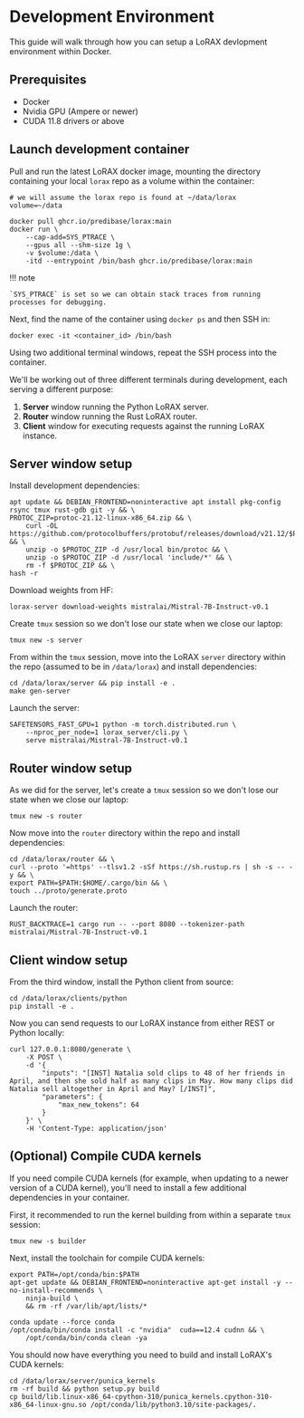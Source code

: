 # Development Environment

This guide will walk through how you can setup a LoRAX devlopment environment within Docker.

## Prerequisites

- Docker
- Nvidia GPU (Ampere or newer)
- CUDA 11.8 drivers or above

## Launch development container

Pull and run the latest LoRAX docker image, mounting the directory containing your local `lorax` repo as a volume within the container:

```shell
# we will assume the lorax repo is found at ~/data/lorax
volume=~/data

docker pull ghcr.io/predibase/lorax:main
docker run \
    --cap-add=SYS_PTRACE \
    --gpus all --shm-size 1g \
    -v $volume:/data \
    -itd --entrypoint /bin/bash ghcr.io/predibase/lorax:main
```

!!! note

    `SYS_PTRACE` is set so we can obtain stack traces from running processes for debugging.

Next, find the name of the container using `docker ps` and then SSH in:

```shell
docker exec -it <container_id> /bin/bash
```

Using two additional terminal windows, repeat the SSH process into the container.

We'll be working out of three different terminals during development, each serving a different purpose:

1. **Server** window running the Python LoRAX server.
2. **Router** window running the Rust LoRAX router.
3. **Client** window for executing requests against the running LoRAX instance.

## Server window setup

Install development dependencies:

```shell
apt update && DEBIAN_FRONTEND=noninteractive apt install pkg-config rsync tmux rust-gdb git -y && \
PROTOC_ZIP=protoc-21.12-linux-x86_64.zip && \
    curl -OL https://github.com/protocolbuffers/protobuf/releases/download/v21.12/$PROTOC_ZIP && \
    unzip -o $PROTOC_ZIP -d /usr/local bin/protoc && \
    unzip -o $PROTOC_ZIP -d /usr/local 'include/*' && \
    rm -f $PROTOC_ZIP && \
hash -r
```

Download weights from HF:

```shell
lorax-server download-weights mistralai/Mistral-7B-Instruct-v0.1
```

Create `tmux` session so we don't lose our state when we close our laptop:

```shell
tmux new -s server
```

From within the `tmux` session, move into the LoRAX `server` directory within the repo (assumed to be in `/data/lorax`) and install dependencies:

```shell
cd /data/lorax/server && pip install -e .
make gen-server
```

Launch the server:

```shell
SAFETENSORS_FAST_GPU=1 python -m torch.distributed.run \
    --nproc_per_node=1 lorax_server/cli.py \
    serve mistralai/Mistral-7B-Instruct-v0.1
```

## Router window setup

As we did for the server, let's create a `tmux` session so we don't lose our state when we close our laptop:

```shell
tmux new -s router
```

Now move into the `router` directory within the repo and install dependencies:

```shell
cd /data/lorax/router && \
curl --proto '=https' --tlsv1.2 -sSf https://sh.rustup.rs | sh -s -- -y && \
export PATH=$PATH:$HOME/.cargo/bin && \
touch ../proto/generate.proto
```

Launch the router:

```shell
RUST_BACKTRACE=1 cargo run -- --port 8080 --tokenizer-path mistralai/Mistral-7B-Instruct-v0.1
```

## Client window setup

From the third window, install the Python client from source:

```shell
cd /data/lorax/clients/python
pip install -e .
```

Now you can send requests to our LoRAX instance from either REST or Python locally:

```shell
curl 127.0.0.1:8080/generate \
    -X POST \
    -d '{
        "inputs": "[INST] Natalia sold clips to 48 of her friends in April, and then she sold half as many clips in May. How many clips did Natalia sell altogether in April and May? [/INST]",
        "parameters": {
            "max_new_tokens": 64
        }
    }' \
    -H 'Content-Type: application/json'
```

## (Optional) Compile CUDA kernels

If you need compile CUDA kernels (for example, when updating to a newer version of a CUDA kernel), you'll need to install a few additional dependencies in your container.

First, it recommended to run the kernel building from within a separate `tmux` session:

```shell
tmux new -s builder
```

Next, install the toolchain for compile CUDA kernels:

```shell
export PATH=/opt/conda/bin:$PATH
apt-get update && DEBIAN_FRONTEND=noninteractive apt-get install -y --no-install-recommends \
    ninja-build \
    && rm -rf /var/lib/apt/lists/*

conda update --force conda
/opt/conda/bin/conda install -c "nvidia"  cuda==12.4 cudnn && \
    /opt/conda/bin/conda clean -ya
```

You should now have everything you need to build and install LoRAX's CUDA kernels:

```shell
cd /data/lorax/server/punica_kernels
rm -rf build && python setup.py build
cp build/lib.linux-x86_64-cpython-310/punica_kernels.cpython-310-x86_64-linux-gnu.so /opt/conda/lib/python3.10/site-packages/.
```
